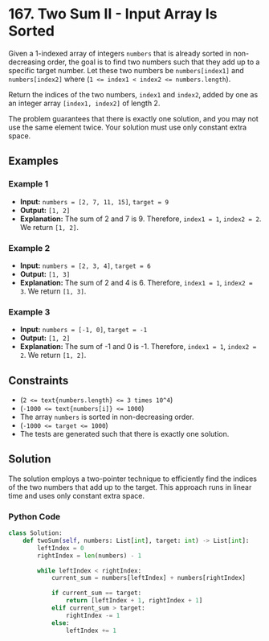 # 167. Two Sum II - Input Array Is Sorted

Given a 1-indexed array of integers `numbers` that is already sorted in non-decreasing order, the goal is to find two numbers such that they add up to a specific target number. Let these two numbers be `numbers[index1]` and `numbers[index2]` where (`1 <= index1 < index2 <= numbers.length`).

Return the indices of the two numbers, `index1` and `index2`, added by one as an integer array `[index1, index2]` of length 2.

The problem guarantees that there is exactly one solution, and you may not use the same element twice. Your solution must use only constant extra space.

## Examples

### Example 1
- **Input:** `numbers = [2, 7, 11, 15]`, `target = 9`
- **Output:** `[1, 2]`
- **Explanation:** The sum of 2 and 7 is 9. Therefore, `index1 = 1`, `index2 = 2`. We return `[1, 2]`.

### Example 2
- **Input:** `numbers = [2, 3, 4]`, `target = 6`
- **Output:** `[1, 3]`
- **Explanation:** The sum of 2 and 4 is 6. Therefore, `index1 = 1`, `index2 = 3`. We return `[1, 3]`.

### Example 3
- **Input:** `numbers = [-1, 0]`, `target = -1`
- **Output:** `[1, 2]`
- **Explanation:** The sum of -1 and 0 is -1. Therefore, `index1 = 1`, `index2 = 2`. We return `[1, 2]`.

## Constraints
- (`2 <= text{numbers.length} <= 3 times 10^4`)
- (`-1000 <= text{numbers[i]} <= 1000`)
- The array `numbers` is sorted in non-decreasing order.
- (`-1000 <= target <= 1000`)
- The tests are generated such that there is exactly one solution.

## Solution

The solution employs a two-pointer technique to efficiently find the indices of the two numbers that add up to the target. This approach runs in linear time and uses only constant extra space.

### Python Code

```python
class Solution:
    def twoSum(self, numbers: List[int], target: int) -> List[int]:
        leftIndex = 0
        rightIndex = len(numbers) - 1
        
        while leftIndex < rightIndex:
            current_sum = numbers[leftIndex] + numbers[rightIndex]
            
            if current_sum == target:
                return [leftIndex + 1, rightIndex + 1]
            elif current_sum > target:
                rightIndex -= 1
            else:
                leftIndex += 1